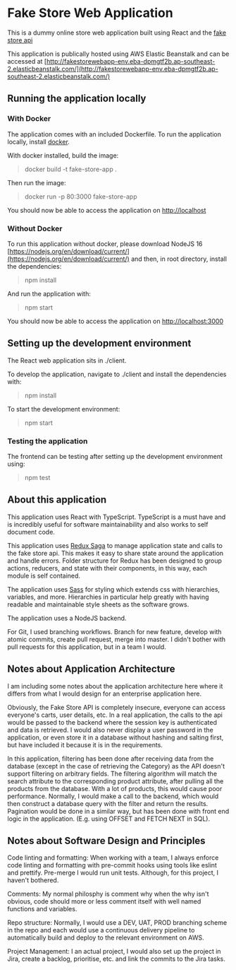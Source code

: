 # Fake Store Web Application

This is a dummy online store web application built using React and the [fake store api](http://fakestoreapi.com/)

This application is publically hosted using AWS Elastic Beanstalk and can be accessed at [http://fakestorewebapp-env.eba-dpmgtf2b.ap-southeast-2.elasticbeanstalk.com/](http://fakestorewebapp-env.eba-dpmgtf2b.ap-southeast-2.elasticbeanstalk.com/)

## Running the application locally

### With Docker

The application comes with an included Dockerfile. To run the application locally, install [docker](https://www.docker.com/).

With docker installed, build the image:

> docker build -t fake-store-app . 

Then run the image:

> docker run -p 80:3000 fake-store-app

You should now be able to access the application on [http://localhost](http://localhost)

### Without Docker

To run this application without docker, please download NodeJS 16 [https://nodejs.org/en/download/current/](https://nodejs.org/en/download/current/) and then, in root directory, install the dependencies:

> npm install

And run the application with:

> npm start

You should now be able to access the application on [http://localhost:3000](http://localhost:3000)

## Setting up the development environment

The React web application sits in ./client.

To develop the application, navigate to ./client and install the dependencies with:

> npm install

To start the development environment:

> npm start

### Testing the application

The frontend can be testing after setting up the development environment using:

> npm test

## About this application

This application uses React with TypeScript. TypeScript is a must have and is incredibly useful for software maintainability and also works to self document code.

This application uses [Redux Saga](https://redux-saga.js.org/) to manage application state and calls to the fake store api. This makes it easy to share state around the application and handle errors. Folder structure for Redux has been designed to group actions, reducers, and state with their components, in this way, each module is self contained.

The application uses [Sass](https://sass-lang.com/) for styling which extends css with hierarchies, variables, and more. Hierarchies in particular help greatly with having readable and maintainable style sheets as the software grows.

The application uses a NodeJS backend.

For Git, I used branching workflows. Branch for new feature, develop with atomic commits, create pull request, merge into master. I didn't bother with pull requests for this application, but in a team I would.

## Notes about Application Architecture

I am including some notes about the application architecture here where it differs from what I would design for an enterprise application here.

Obviously, the Fake Store API is completely insecure, everyone can access everyone's carts, user details, etc. In a real application, the calls to the api would be passed to the backend where the session key is authenticated and data is retrieved. I would also never display a user password in the application, or even store it in a database without hashing and salting first, but have included it because it is in the requirements.

In this application, filtering has been done after receiving data from the database (except in the case of retrieving the Category) as the API doesn't support filtering on arbitrary fields. The filtering algorithm will match the search attribute to the corresponding product attribute, after pulling all the products from the database. With a lot of products, this would cause poor performance. Normally, I would make a call to the backend, which would then construct a database query with the filter and return the results. Pagination would be done in a similar way, but has been done with front end logic in the application. (E.g. using OFFSET and FETCH NEXT in SQL).

## Notes about Software Design and Principles

Code linting and formatting: When working with a team, I always enforce code linting and formatting with pre-commit hooks using tools like eslint and prettify. Pre-merge I would run unit tests. Although, for this project, I haven't bothered.

Comments: My normal philosphy is comment why when the why isn't obvious, code should more or less comment itself with well named functions and variables.

Repo structure: Normally, I would use a DEV, UAT, PROD branching scheme in the repo and each would use a continuous delivery pipeline to automatically build and deploy to the relevant environment on AWS.

Project Management: I an actual project, I would also set up the project in Jira, create a backlog, prioritise, etc. and link the commits to the Jira tasks.
